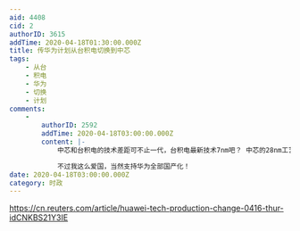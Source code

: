 ```yaml
---
aid: 4408
cid: 2
authorID: 3615
addTime: 2020-04-18T01:30:00.000Z
title: 传华为计划从台积电切换到中芯
tags:
    - 从台
    - 积电
    - 华为
    - 切换
    - 计划
comments:
    -
        authorID: 2592
        addTime: 2020-04-18T03:00:00.000Z
        content: |-
            中芯和台积电的技术差距可不止一代，台积电最新技术7nm吧？ 中芯的28nm工艺是否真的成熟还是个问题，抑或华为芯片用45nm技术？

            不过我这么爱国，当然支持华为全部国产化！
date: 2020-04-18T03:00:00.000Z
category: 时政
---
```


https://cn.reuters.com/article/huawei-tech-production-change-0416-thur-idCNKBS21Y3IE
